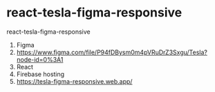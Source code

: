 # react-tesla-figma-responsive
react-tesla-figma-responsive


1) Figma
3) https://www.figma.com/file/P94fDBysm0m4pVRuDrZ3Sxgu/Tesla?node-id=0%3A1
4) React
5) Firebase hosting
6) https://tesla-figma-responsive.web.app/
